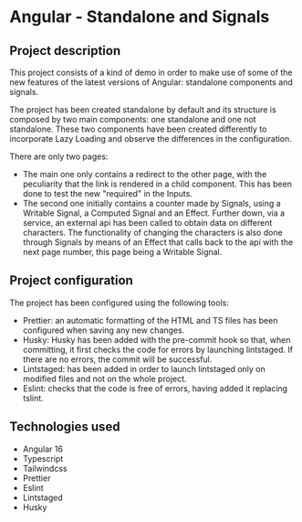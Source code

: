 # Angular - Standalone and Signals

## Project description

This project consists of a kind of demo in order to make use of some of the new features of the latest versions of Angular: standalone components and signals. 

The project has been created standalone by default and its structure is composed by two main components: one standalone and one not standalone. These two components have been created differently to incorporate Lazy Loading and observe the differences in the configuration. 

There are only two pages: 

- The main one only contains a redirect to the other page, with the peculiarity that the link is rendered in a child component. This has been done to test the new "required" in the Inputs. 
- The second one initially contains a counter made by Signals, using a Writable Signal, a Computed Signal and an Effect. Further down, via a service, an external api has been called to obtain data on different characters. The functionality of changing the characters is also done through Signals by means of an Effect that calls back to the api with the next page number, this page being a Writable Signal.

## Project configuration

The project has been configured using the following tools: 
- Prettier: an automatic formatting of the HTML and TS files has been configured when saving any new changes. 
- Husky: Husky has been added with the pre-commit hook so that, when committing, it first checks the code for errors by launching lintstaged. If there are no errors, the commit will be successful. 
- Lintstaged: has been added in order to launch lintstaged only on modified files and not on the whole project. 
- Eslint: checks that the code is free of errors, having added it replacing tslint. 

## Technologies used

- Angular 16
- Typescript
- Tailwindcss
- Prettier
- Eslint
- Lintstaged
- Husky






